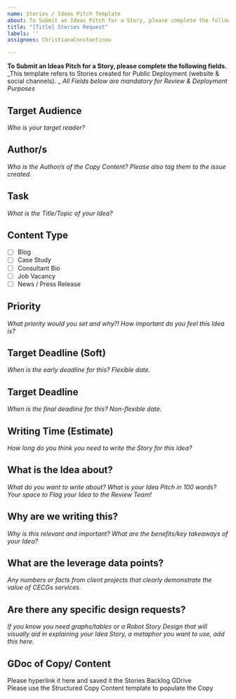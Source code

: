```yaml
---
name: Stories / Ideas Pitch Template
about: To Submit an Ideas Pitch for a Story, please complete the following fields.
title: "[Title] Stories Request"
labels: ''
assignees: ChristianaConstantinou

---
```


**To Submit an Ideas Pitch for a Story, please complete the following fields.** 
_This template refers to Stories created for Public Deployment (website & social channels). _
_All Fields below are mandatory for Review & Deployment Purposes_

## Target Audience
_Who is your target reader?_

## Author/s
_Who is the Author/s of the Copy Content?_
_Please also tag them to the issue created._

## Task
_What is the Title/Topic of your Idea?_

 ## Content Type
- [ ] Blog
- [ ] Case Study
- [ ] Consultant Bio
- [ ] Job Vacancy
- [ ] News / Press Release

## Priority
_What priority would you set and why?! How important do you feel this Idea is?_

## Target Deadline (Soft)
_When is the early deadline for this? Flexible date._

## Target Deadline
_When is the final deadline for this? Non-flexible date._

## Writing Time (Estimate)
_How long do you think you need to write the Story for this Idea?_

## What is the Idea about?  
_What do you want to write about? What is your Idea Pitch in 100 words? Your space to Flag your Idea to the Review Team!_

## Why are we writing this? 
_Why is this relevant and important? What are the benefits/key takeaways of your Idea?_

## What are the leverage data points? 
_Any numbers or facts from client projects that clearly demonstrate the value of CECGs services._

## Are there any specific design requests?
_If you know you need graphs/tables or a Robot Story Design that will visually aid in explaining your Idea Story, a metaphor you want to use, add this here._

## GDoc of Copy/ Content
Please hyperlink it here and saved it the Stories Backlog GDrive  
Please use the Structured Copy Content template to populate the Copy
